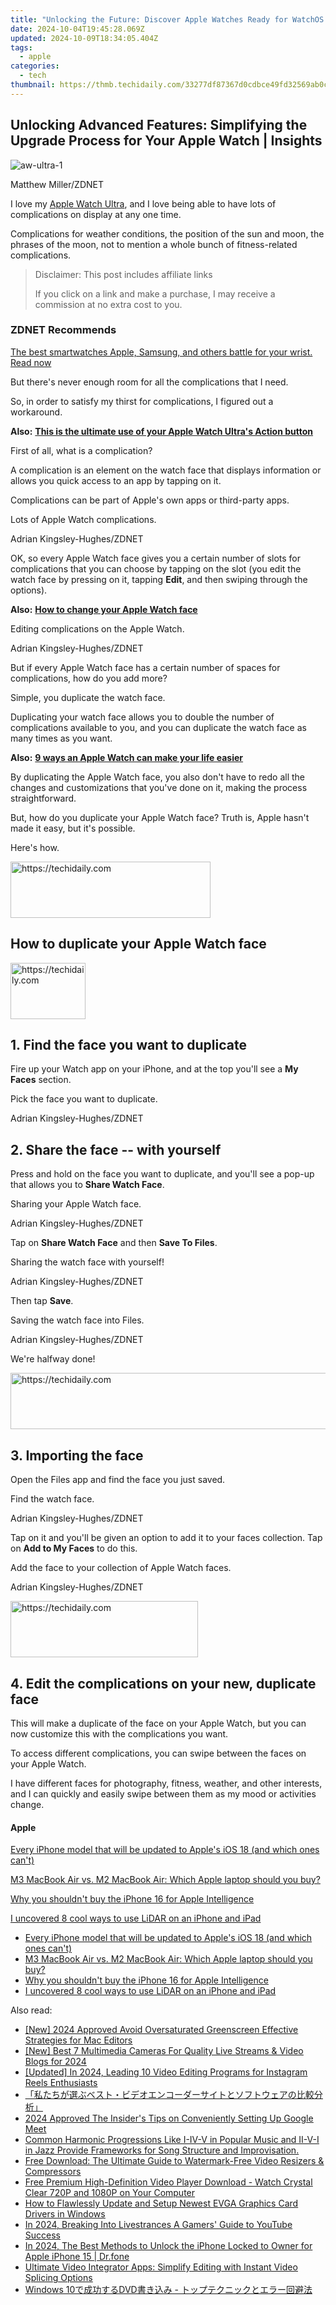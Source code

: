 ```yaml
---
title: "Unlocking the Future: Discover Apple Watches Ready for WatchOS 11 & Those That Are Not! | TechInsights"
date: 2024-10-04T19:45:28.069Z
updated: 2024-10-09T18:34:05.404Z
tags:
  - apple
categories:
  - tech
thumbnail: https://thmb.techidaily.com/33277df87367d0cdbce49fd32569ab0c6e35402a20f9cd77a73d4dd6ae5bf66d.png
---
```


## Unlocking Advanced Features: Simplifying the Upgrade Process for Your Apple Watch | Insights

![aw-ultra-1](https://www.zdnet.com/a/img/resize/d6a38fac82bcf32fe29d48c31b7b084ac6d41926/2022/09/26/5c666e73-fac9-42a9-9987-7ef13c4f4c92/aw-ultra-1.jpg?auto=webp&width=1280)

Matthew Miller/ZDNET

I love my [Apple Watch Ultra](https://buy.geni.us/Proxy.ashx?TSID=368250&GR%5FURL=https%3A%2F%2Fwww.amazon.com%2FApple-Cellular-Titanium-Precision-Extra-Long%2Fdp%2FB0BDHYT2Z8%3Ftag%3Dzd-buy-button-20%26ascsubtag%3D%5F%5FCOM%5FCLICK%5FID%5F%5F%7C09a089ba-3ff9-42d9-8aa4-3eef4f2f989e%7Cdtp&dtb=1), and I love being able to have lots of complications on display at any one time. 

Complications for weather conditions, the position of the sun and moon, the phrases of the moon, not to mention a whole bunch of fitness-related complications.

>  Disclaimer: This post includes affiliate links
>
>  If you click on a link and make a purchase, I may receive a commission at no extra cost to you.
>

### **ZDNET** Recommends

[The best smartwatches Apple, Samsung, and others battle for your wrist.  Read now](https://www.zdnet.com/article/best-smartwatch/)

But there's never enough room for all the complications that I need. 

So, in order to satisfy my thirst for complications, I figured out a workaround.

**Also:** [**This is the ultimate use of your Apple Watch Ultra's Action button**](https://www.zdnet.com/article/this-is-the-ultimate-use-of-your-apple-watch-ultras-action-button/)

First of all, what is a complication? 

A complication is an element on the watch face that displays information or allows you quick access to an app by tapping on it. 

Complications can be part of Apple's own apps or third-party apps.

Lots of Apple Watch complications.

Adrian Kingsley-Hughes/ZDNET

OK, so every Apple Watch face gives you a certain number of slots for complications that you can choose by tapping on the slot (you edit the watch face by pressing on it, tapping **Edit**, and then swiping through the options). 

**Also:** [**How to change your Apple Watch face**](https://www.zdnet.com/article/how-to-change-your-apple-watch-face/)

Editing complications on the Apple Watch.

Adrian Kingsley-Hughes/ZDNET

But if every Apple Watch face has a certain number of spaces for complications, how do you add more?

Simple, you duplicate the watch face.

Duplicating your watch face allows you to double the number of complications available to you, and you can duplicate the watch face as many times as you want.

**Also:** [**9 ways an Apple Watch can make your life easier**](https://www.zdnet.com/article/9-ways-apple-watch-can-simplify-your-life/)

By duplicating the Apple Watch face, you also don't have to redo all the changes and customizations that you've done on it, making the process straightforward.

But, how do you duplicate your Apple Watch face? Truth is, Apple hasn't made it easy, but it's possible.

Here's how.

<!-- affiliate ads begin -->
<a href="https://wigfever.sjv.io/c/5597632/2014850/22899" target="_top" id="2014850">
  <img src="//a.impactradius-go.com/display-ad/22899-2014850" border="0" alt="https://techidaily.com" width="320" height="90"/>
</a>
<img height="0" width="0" src="https://wigfever.sjv.io/i/5597632/2014850/22899" style="position:absolute;visibility:hidden;" border="0" />
<!-- affiliate ads end -->

## How to duplicate your Apple Watch face

<!-- affiliate ads begin -->
<a href="https://aligracehair.sjv.io/c/5597632/2135364/19272" target="_top" id="2135364">
  <img src="//a.impactradius-go.com/display-ad/19272-2135364" border="0" alt="https://techidaily.com" width="120" height="90"/>
</a>
<img height="0" width="0" src="https://aligracehair.sjv.io/i/5597632/2135364/19272" style="position:absolute;visibility:hidden;" border="0" />
<!-- affiliate ads end -->

## 1\. Find the face you want to duplicate

Fire up your Watch app on your iPhone, and at the top you'll see a **My Faces** section.

Pick the face you want to duplicate.

Adrian Kingsley-Hughes/ZDNET

## 2\. Share the face -- with yourself

Press and hold on the face you want to duplicate, and you'll see a pop-up that allows you to **Share Watch Face**.

Sharing your Apple Watch face.

Adrian Kingsley-Hughes/ZDNET

Tap on **Share Watch Face** and then **Save To Files**. 

Sharing the watch face with yourself!

Adrian Kingsley-Hughes/ZDNET

Then tap **Save**.

Saving the watch face into Files.

Adrian Kingsley-Hughes/ZDNET

We're halfway done!

<!-- affiliate ads begin -->
<a href="https://laganoo.pxf.io/c/5597632/1657400/16446" target="_top" id="1657400">
  <img src="//a.impactradius-go.com/display-ad/16446-1657400" border="0" alt="https://techidaily.com" width="728" height="90"/>
</a>
<img height="0" width="0" src="https://laganoo.pxf.io/i/5597632/1657400/16446" style="position:absolute;visibility:hidden;" border="0" />
<!-- affiliate ads end -->

## 3\. Importing the face

Open the Files app and find the face you just saved.

Find the watch face.

Adrian Kingsley-Hughes/ZDNET

Tap on it and you'll be given an option to add it to your faces collection. Tap on **Add to My Faces** to do this.

Add the face to your collection of Apple Watch faces.

Adrian Kingsley-Hughes/ZDNET

<!-- affiliate ads begin -->
<a href="https://aligracehair.sjv.io/c/5597632/1975816/19272" target="_top" id="1975816">
  <img src="//a.impactradius-go.com/display-ad/19272-1975816" border="0" alt="https://techidaily.com" width="300" height="90"/>
</a>
<img height="0" width="0" src="https://aligracehair.sjv.io/i/5597632/1975816/19272" style="position:absolute;visibility:hidden;" border="0" />
<!-- affiliate ads end -->

## 4\. Edit the complications on your new, duplicate face

This will make a duplicate of the face on your Apple Watch, but you can now customize this with the complications you want.

To access different complications, you can swipe between the faces on your Apple Watch.

I have different faces for photography, fitness, weather, and other interests, and I can quickly and easily swipe between them as my mood or activities change.

#### Apple

[Every iPhone model that will be updated to Apple's iOS 18 (and which ones can't)](https://www.zdnet.com/article/every-iphone-model-compatible-with-apples-ios-18-and-which-ones-arent/ "Every iPhone model that will be updated to Apple's iOS 18 (and which ones can't)")

[M3 MacBook Air vs. M2 MacBook Air: Which Apple laptop should you buy?](https://www.zdnet.com/article/m3-macbook-air-vs-m2-macbook-air/ "M3 MacBook Air vs. M2 MacBook Air: Which Apple laptop should you buy?")

[Why you shouldn't buy the iPhone 16 for Apple Intelligence](https://www.zdnet.com/article/why-you-shouldnt-buy-the-iphone-16-for-apple-intelligence/ "Why you shouldn't buy the iPhone 16 for Apple Intelligence")

[I uncovered 8 cool ways to use LiDAR on an iPhone and iPad](https://www.zdnet.com/article/i-uncovered-8-cool-ways-to-use-lidar-on-an-iphone-and-ipad/ "I uncovered 8 cool ways to use LiDAR on an iPhone and iPad")

* [Every iPhone model that will be updated to Apple's iOS 18 (and which ones can't)](https://www.zdnet.com/article/every-iphone-model-compatible-with-apples-ios-18-and-which-ones-arent/ "Every iPhone model that will be updated to Apple's iOS 18 (and which ones can't)")
* [M3 MacBook Air vs. M2 MacBook Air: Which Apple laptop should you buy?](https://www.zdnet.com/article/m3-macbook-air-vs-m2-macbook-air/ "M3 MacBook Air vs. M2 MacBook Air: Which Apple laptop should you buy?")
* [Why you shouldn't buy the iPhone 16 for Apple Intelligence](https://www.zdnet.com/article/why-you-shouldnt-buy-the-iphone-16-for-apple-intelligence/ "Why you shouldn't buy the iPhone 16 for Apple Intelligence")
* [I uncovered 8 cool ways to use LiDAR on an iPhone and iPad](https://www.zdnet.com/article/i-uncovered-8-cool-ways-to-use-lidar-on-an-iphone-and-ipad/ "I uncovered 8 cool ways to use LiDAR on an iPhone and iPad")

<ins class="adsbygoogle"
     style="display:block"
     data-ad-format="autorelaxed"
     data-ad-client="ca-pub-7571918770474297"
     data-ad-slot="1223367746"></ins>

<ins class="adsbygoogle"
     style="display:block"
     data-ad-client="ca-pub-7571918770474297"
     data-ad-slot="8358498916"
     data-ad-format="auto"
     data-full-width-responsive="true"></ins>

<span class="atpl-alsoreadstyle">Also read:</span>
<div><ul>
<li><a href="https://youtube-data.techidaily.com/024-approved-avoid-oversaturated-greenscreen-effective-strategies-for-mac-editors/"><u>[New] 2024 Approved Avoid Oversaturated Greenscreen Effective Strategies for Mac Editors</u></a></li>
<li><a href="https://facebook-video-footage.techidaily.com/new-best-7-multimedia-cameras-for-quality-live-streams-and-video-blogs-for-2024/"><u>[New] Best 7 Multimedia Cameras For Quality Live Streams & Video Blogs for 2024</u></a></li>
<li><a href="https://instagram-video-recordings.techidaily.com/updated-in-2024-leading-10-video-editing-programs-for-instagram-reels-enthusiasts/"><u>[Updated] In 2024, Leading 10 Video Editing Programs for Instagram Reels Enthusiasts</u></a></li>
<li><a href="https://eaxpv-info.techidaily.com/44cm56eb44gf44gh44gm6yg444g244oz44k544oi44o744ot44oh44kq44ko44oz44kz44o844oa44o844k144kk44oi44go44k944ov44oi44km44kn44ki44gu5qplusu6lyd5yig5p6q44cn/"><u>「私たちが選ぶベスト・ビデオエンコーダーサイトとソフトウェアの比較分析」</u></a></li>
<li><a href="https://video-screen-grab.techidaily.com/2024-approved-the-insiders-tips-on-conveniently-setting-up-google-meet/"><u>2024 Approved The Insider's Tips on Conveniently Setting Up Google Meet</u></a></li>
<li><a href="https://eaxpv-info.techidaily.com/common-harmonic-progressions-like-i-iv-v-in-popular-music-and-ii-v-i-in-jazz-provide-frameworks-for-song-structure-and-improvisation/"><u>Common Harmonic Progressions Like I-IV-V in Popular Music and II-V-I in Jazz Provide Frameworks for Song Structure and Improvisation.</u></a></li>
<li><a href="https://eaxpv-info.techidaily.com/free-download-the-ultimate-guide-to-watermark-free-video-resizers-and-compressors/"><u>Free Download: The Ultimate Guide to Watermark-Free Video Resizers & Compressors</u></a></li>
<li><a href="https://eaxpv-info.techidaily.com/free-premium-high-definition-video-player-download-watch-crystal-clear-720p-and-1080p-on-your-computer/"><u>Free Premium High-Definition Video Player Download - Watch Crystal Clear 720P and 1080P on Your Computer</u></a></li>
<li><a href="https://driver-download.techidaily.com/how-to-flawlessly-update-and-setup-newest-evga-graphics-card-drivers-in-windows/"><u>How to Flawlessly Update and Setup Newest EVGA Graphics Card Drivers in Windows</u></a></li>
<li><a href="https://youtube-tips.techidaily.com/24-breaking-into-livestrances-a-gamers-guide-to-youtube-success/"><u>In 2024, Breaking Into Livestrances A Gamers' Guide to YouTube Success</u></a></li>
<li><a href="https://iphone-unlock.techidaily.com/in-2024-the-best-methods-to-unlock-the-iphone-locked-to-owner-for-apple-iphone-15-drfone-by-drfone-ios/"><u>In 2024, The Best Methods to Unlock the iPhone Locked to Owner for Apple iPhone 15 | Dr.fone</u></a></li>
<li><a href="https://eaxpv-info.techidaily.com/ultimate-video-integrator-apps-simplify-editing-with-instant-video-splicing-options/"><u>Ultimate Video Integrator Apps: Simplify Editing with Instant Video Splicing Options</u></a></li>
<li><a href="https://eaxpv-info.techidaily.com/1725289112434-windows-10dvd/"><u>Windows 10で成功するDVD書き込み - トップテクニックとエラー回避法</u></a></li>
</ul></div>

